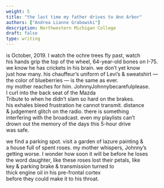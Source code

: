 ```yaml
---
weight: 5
title: "the last time my father drives to Ann Arbor"
authors: ["Andrea Lianne Grabowski"]
description: Northwestern Michigan College 
draft: false
type: writing
---
```


is October, 2019. I watch the ochre trees fly past, watch  
his hands grip the top of the wheel, 64-year-old bones on I-75.  
we know he has crickets in his brain. we don’t yet know  
just how many. his chauffeur’s uniform of Levi’s & sweatshirt —  
the color of blueberries — is the same as ever.  
my mother reaches for him. JohnnyJohnnybecarefulplease.  
I curl into the back seat of the Mazda  
Tribute to when he didn’t slam so hard on the brakes.  
his exhales bleed frustration he cannot transmit. distance  
& judgement glitch on the radio. there is something  
interfering with the broadcast. even my playlists can’t  
drown out the memory of the days this 5-hour drive  
was safe.

we find a parking spot. visit a garden of lazure painting &  
a house full of spent roses. my mother whispers, Johnny’s  
getting worse. I wonder how soon it will be before he loses  
the word daughter, like these roses lost their petals, like  
key & parking brake & transmission turned to  
thick engine oil in his pre-frontal cortex  
before they could make it to his throat.
